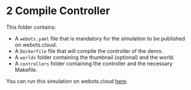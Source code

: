 # 2 Compile Controller
This folder contains:
 - A `webots.yaml` file that is mandatory for the simulation to be published on webots.cloud.
 - A `Dockerfile` file that will compile the controller of the demo.
 - A `worlds` folder containing the thumbnail (optional) and the world.
 - A `controllers` folder containing the controller and the necessary Makefile.

You can run this simulation on webots.cloud [here](https://webots.cloud/run?version=R2022b&url=https://github.com/cyberbotics/webots-cloud-simulation-demos/blob/main/2_compile_controller/worlds/spot.wbt).
